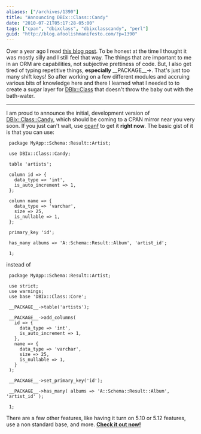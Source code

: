 ```yaml
---
aliases: ["/archives/1390"]
title: "Announcing DBIx::Class::Candy"
date: "2010-07-21T05:17:28-05:00"
tags: ["cpan", "dbixclass", "dbixclasscandy", "perl"]
guid: "http://blog.afoolishmanifesto.com/?p=1390"
---
```

Over a year ago I read [this blog
post](https://web.archive.org/web/20160308032016/http://dmclaughlin.com/2009/04/19/ugly-perl-a-lesson-in-the-importance-of-api-design).
To be honest at the time I thought it was mostly silly and I still feel that
way. The things that are important to me in an ORM are capabilities, not
subjective prettiness of code. But, I also get tired of typing repetitive
things, **especially** \_\_PACKAGE\_\_->. That's just too many shift keys! So
after working on a few different modules and accruing various bits of knowledge
here and there I learned what I needed to to create a sugar layer for
[DBIx::Class](http://search.cpan.org/perldoc?DBIx::Class) that doesn't throw the
baby out with the bath-water.

----

I am proud to announce the initial, development version of [DBIx::Class::Candy](http://search.cpan.org/perldoc?DBIx::Class::Candy), which should be coming to a CPAN mirror near you very soon. If you just can't wait, use [cpanf](http://search.cpan.org/perldoc?App::CPAN::Fresh) to get it **right now**. The basic gist of it is that you can use:

     package MyApp::Schema::Result::Artist;

     use DBIx::Class::Candy;

     table 'artists';

     column id => {
       data_type => 'int',
       is_auto_increment => 1,
     };

     column name => {
       data_type => 'varchar',
       size => 25,
       is_nullable => 1,
     };

     primary_key 'id';

     has_many albums => 'A::Schema::Result::Album', 'artist_id';

     1;

instead of

     package MyApp::Schema::Result::Artist;

     use strict;
     use warnings;
     use base 'DBIx::Class::Core';

     __PACKAGE__->table('artists');

     __PACKAGE__->add_columns(
       id => {
         data_type => 'int',
         is_auto_increment => 1,
       },
       name => {
         data_type => 'varchar',
         size => 25,
         is_nullable => 1,
       }
     );

     __PACKAGE__->set_primary_key('id');

     __PACKAGE__->has_many( albums => 'A::Schema::Result::Album', 'artist_id' );

     1;

There are a few other features, like having it turn on 5.10 or 5.12 features, use a non standard base, and more. [**Check it out now!**](http://search.cpan.org/perldoc?DBIx::Class::Candy)
